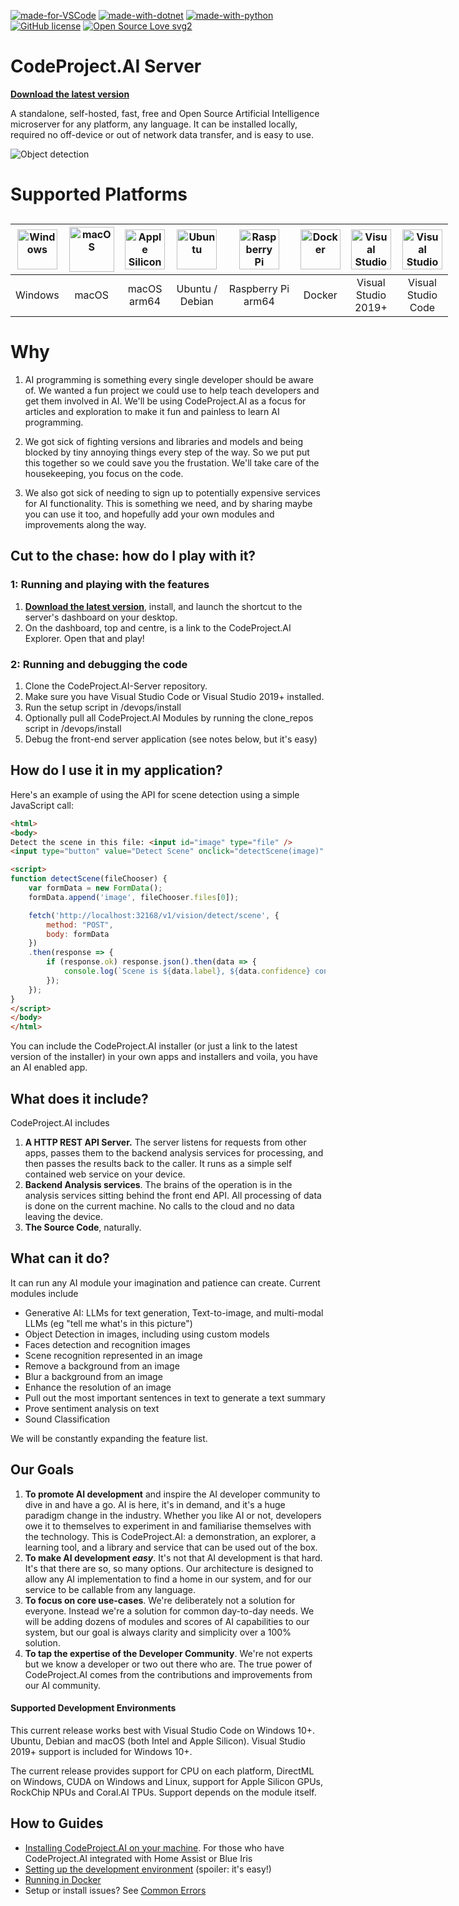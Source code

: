 [![made-for-VSCode](https://img.shields.io/badge/Made%20for-VSCode-1f425f.svg)](https://open.vscode.dev/codeproject/CodeProject.AI-Server/) [![made-with-dotnet](https://img.shields.io/badge/Made%20with-net8.0-blue)](https://dotnet.microsoft.com/) [![made-with-python](https://img.shields.io/badge/Made%20with-Python-orange)](https://www.python.org/) [![GitHub license](https://img.shields.io/badge/License-SSPL-green)](https://www.mongodb.com/licensing/server-side-public-license) [![Open Source Love svg2](https://badges.frapsoft.com/os/v2/open-source.svg?v=103)](https://github.com/ellerbrock/open-source-badges/)
<!--
&nbsp; &nbsp;

[![NVIDIA](https://img.shields.io/badge/NVIDIA-76B900?style=for-the-badge&logo=nvidia&logoColor=white)](https://nvidia.com)
[![Raspberry Pi](https://img.shields.io/badge/Raspberry%20Pi-A22846?style=for-the-badge&logo=Raspberry%20Pi&logoColor=white)](https://raspberrypi.com)
[![Apple Silicon](https://img.shields.io/badge/apple%20silicon-333333?style=for-the-badge&logo=apple&logoColor=white)](https://apple.com)
-->

# CodeProject.AI Server

 [**Download the latest version**](https://www.codeproject.com/ai/latest.aspx)

A standalone, self-hosted, fast, free and Open Source Artificial Intelligence microserver for any 
platform, any language. It can be installed locally, required no off-device or out of network data
transfer, and is easy to use.

![Object detection](https://www.codeproject.com/ai/docs/img/DetectThings.png)

# Supported Platforms

<div style="width:75%;min-width:700px;margin:30px auto">

| <img src="https://www.codeproject.com/ai/docs/img/windows.svg" title="Windows" style="width:64px">  | <img src="https://www.codeproject.com/ai/docs/img/macos.svg" title="macOS" style="width:72px">  | <img src="https://www.codeproject.com/ai/docs/img/apple-silicon.svg" title="Apple Silicon" style="width:64px"> | <img src="https://www.codeproject.com/ai/docs/img/Ubuntu.svg" title="Ubuntu" style="width:64px">  | <img src="https://www.codeproject.com/ai/docs/img/RaspberryPi64.svg" title="Raspberry Pi arm64" style="width:64px"> | <img src="https://www.codeproject.com/ai/docs/img/docker.svg" title="Docker" style="width:64px">  |  <img src="https://www.codeproject.com/ai/docs/img/VisualStudio.svg" title="Visual Studio" style="width:64px">         |         <img src="https://www.codeproject.com/ai/docs/img/VisualStudioCode.svg" title="Visual Studio Code" style="width:64px">        |
| :------: |  :---: | :---------: | :-----: | :----: | :----: | :--------------------: | :-------------------: |
| Windows  | macOS  | macOS arm64 |  Ubuntu / Debian | Raspberry&nbsp;Pi arm64 |  Docker | Visual Studio<br>2019+ | Visual Studio<br>Code |

</div>


# Why

1. AI programming is something every single developer should be aware of. We wanted a fun project we could use to help teach developers and get them involved in AI. We'll be using CodeProject.AI as a focus for articles and exploration to make it fun and painless to learn AI programming.

3. We got sick of fighting versions and libraries and models and being blocked by tiny annoying things every step of the way. So we put put this together so we could save you the frustation. We'll take care of the housekeeping, you focus on the code.
  
2. We also got sick of needing to sign up to potentially expensive services for AI functionality. This  is something we need, and by sharing maybe you can use it too, and hopefully add your own modules and improvements along the way.

## Cut to the chase: how do I play with it?

### 1: Running and playing with the features

1. [**Download the latest version**](https://www.codeproject.com/ai/latest.aspx), install, and launch the shortcut to the server's dashboard on your desktop.
2. On the dashboard, top and centre, is a link to the CodeProject.AI Explorer. Open that and play!

### 2: Running and debugging the code

1. Clone the CodeProject.AI-Server repository.
2. Make sure you have Visual Studio Code or Visual Studio 2019+ installed.
3. Run the setup script in /devops/install
4. Optionally pull all CodeProject.AI Modules by running the clone_repos script in /devops/install
5. Debug the front-end server application (see notes below, but it's easy)


## How do I use it in my application?

Here's an example of using the API for scene detection using a simple JavaScript call:

```html
<html>
<body>
Detect the scene in this file: <input id="image" type="file" />
<input type="button" value="Detect Scene" onclick="detectScene(image)" />

<script>
function detectScene(fileChooser) {
    var formData = new FormData();
    formData.append('image', fileChooser.files[0]);

    fetch('http://localhost:32168/v1/vision/detect/scene', {
        method: "POST",
        body: formData
    })
    .then(response => {
        if (response.ok) response.json().then(data => {
            console.log(`Scene is ${data.label}, ${data.confidence} confidence`)
        });
    });
}
</script>
</body>
</html>
```

You can include the CodeProject.AI installer (or just a link to the latest version of the installer) in your own apps and installers and voila, you have an AI enabled app.


## What does it include?

CodeProject.AI includes

1. **A HTTP REST API Server.** The server listens for requests from other apps, passes them to the backend analysis services for processing, and then passes the results back to the caller. It runs as a simple self contained web service on your device.
2. **Backend Analysis services**.  The brains of the operation is in the analysis services sitting behind the front end API. All processing of data is done on the current machine. No calls to the cloud and no data leaving the device.
3. **The Source Code**, naturally.

## What can it do?

It can run any AI module your imagination and patience can create. Current modules include

- Generative AI: LLMs for text generation, Text-to-image, and multi-modal LLMs (eg "tell me what's in this picture")
- Object Detection in images, including using custom models
- Faces detection and recognition images
- Scene recognition represented in an image
- Remove a background from an image
- Blur a background from an image
- Enhance the resolution of an image
- Pull out the most important sentences in text to generate a text summary
- Prove sentiment analysis on text
- Sound Classification

We will be constantly expanding the feature list.

## Our Goals

1. **To promote AI development** and inspire the AI developer community to dive in and have a go. AI is here, it's in demand, and it's a huge paradigm change in the industry. Whether you like AI or not, developers owe it to themselves to experiment in and familiarise themselves with the  technology. This is CodeProject.AI: a demonstration, an explorer, a learning tool, and a library and service that can be used out of the box.
2. **To make AI development *easy***. It's not that AI development is that hard. It's that there are so, so many options. Our architecture is designed to allow any AI implementation to find a home in our system, and for our service to be callable from any language.
3. **To focus on core use-cases**. We're deliberately not a solution for everyone. Instead we're a solution for common day-to-day needs. We will be adding dozens of modules and scores of AI capabilities to our system, but our goal is always clarity and simplicity over a 100% solution.
4. **To tap the expertise of the Developer Community**. We're not experts but we know a developer or two out there who are. The true power of CodeProject.AI comes from the contributions and improvements from our AI community.


#### Supported Development Environments

This current release works best with Visual Studio Code on Windows 10+. Ubuntu, Debian and macOS (both Intel and Apple Silicon). Visual Studio 2019+ support is included for Windows 10+.

The current release provides support for CPU on each platform, DirectML on Windows, CUDA on Windows and Linux, support for Apple Silicon GPUs, RockChip NPUs and Coral.AI TPUs. Support depends on the module itself.


## How to Guides

 - [Installing CodeProject.AI on your machine](https://www.codeproject.com/ai/docs/why/install_on_windows.html). For those who have CodeProject.AI integrated with Home Assist or Blue Iris
 - [Setting up the development environment](https://www.codeproject.com/ai/docs/devguide/install_dev.html) (spoiler: it's easy!)
 - [Running in Docker](https://www.codeproject.com/ai/docs/why/running_in_docker.html)
 - Setup or install issues? See [Common Errors](https://www.codeproject.com/ai/docs/devguide/common_errors.html)

